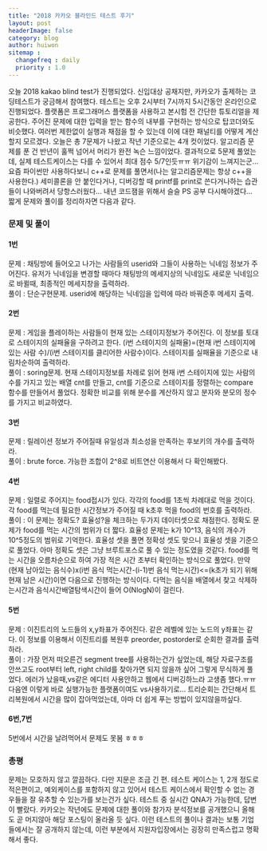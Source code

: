 ```yaml
---
title: "2018 카카오 블라인드 테스트 후기"
layout: post
headerImage: false
category: blog
author: huiwon
sitemap :
  changefreq : daily
  priority : 1.0
---
```

오늘 2018 kakao blind test가 진행되었다. 신입대상 공채지만, 카카오가 출제하는 코딩테스트가 궁금해서 참여했다. 테스트는 오후 2시부터 7시까지 5시간동안 온라인으로 진행되었다. 플랫폼은 프로그래머스 플랫폼을 사용하고 본시험 전 간단한 튜토리얼을 제공한다. 주어진 문제에 대한 입력을 받는 함수의 내부를 구현하는 방식으로 탑코더와도 비슷했다. 여러번 제한없이 실행과 채점을 할 수 있는데 이에 대한 패널티를 어떻게 계산할지 모르겠다. 오늘은 총 7문제가 나왔고 작년 기준으로는 4개 컷이었다. 알고리즘 문제를 푼 건 반년이 훌쩍 넘어서 머리가 완전 녹슨 느낌이었다. 결과적으로 5문제 풀었는데, 실제 테스트케이스는 다를 수 있어서 최대 점수 5/7인듯ㅠㅠ 위기감이 느껴지는군... 요즘 파이썬만 사용하다보니 c++로 문제를 풀면서(나는 알고리즘문제는 항상 c++을 사용한다.) 세미콜론을 안 붙인다거나, 디버깅할 때 printf를 print로 쓴다거나하는 습관들이 나와버려서 당항스러웠다... 내년 코드잼을 위해서 슬슬 PS 공부 다시해야겠다...  
짧게 문제와 풀이를 정리하자면 다음과 같다.  
### 문제 및 풀이
#### 1번
문제 : 채팅방에 들어오고 나가는 사람들의 userid와 그들이 사용하는 닉네임 정보가 주어진다. 유저가 닉네임을 변경할 때마다 채팅방의 메세지상의 닉네임도 새로운 닉네임으로 바뀔때, 최종적인 메세지창을 출력하라.  
풀이 : 단순구현문제. userid에 해당하는 닉네임을 입력에 따라 바꿔준후 메세지 출력.  

#### 2번
문제 : 게임을 플레이하는 사람들이 현재 있는 스테이지정보가 주어진다. 이 정보를 토대로 스테이지의 실패율을 구하려고 한다. (i번 스테이지의 실패율)=(현재 i번 스테이지에 있는 사람 수)/(i번 스테이지를 클리어한 사람수)이다. 스테이지를 실패율을 기준으로 내림차순하여 출력하라.  
풀이 : soring문제. 현재 스테이지정보를 차례로 읽어 현재 i번 스테이지에 있는 사람의 수를 가지고 있는 배열 cnt를 만들고, cnt를 기준으로 스테이지를 정렬하는 compare함수를 만들어서 풀었다. 정확한 비교를 위해 분수를 계산하지 않고 분자와 분모의 정수를 가지고 비교하였다.  

#### 3번
문제 : 릴레이션 정보가 주어질때 유일성과 최소성을 만족하는 후보키의 개수를 출력하라.  
풀이 : brute force. 가능한 조합이 2^8로 비트연산 이용해서 다 확인해봤다.

#### 4번
문제 : 일렬로 주어지는 food접시가 있다. 각각의 food를 1초씩 차례대로 먹을 것이다. 각 food를 먹는데 필요한 시간정보가 주어질 때 k초후 먹을 food의 번호를 출력하라.  
풀이 : 이 문제는 정확도? 효율성?을 체크하는 두가지 데이터셋으로 채점한다. 정확도 문제가 food를 먹는 시간의 범위가 더 짧다. 효율성 문제는 k가 10^13, 음식의 개수가 10^5정도의 범위로 기억한다. 효율성 셋을 풀면 정확성 셋도 맞으니 효율성 셋을 기준으로 풀었다. 아마 정확도 셋은 그냥 브루트포스로 풀 수 있는 정도였을 것같다. food를 먹는 시간을 오름차순으로 하여 가장 적은 시간 초부터 확인하는 방식으로 풀었다. 만약 (현재 남아있는 음식수)x(i번 음식 먹는시간-(i-1)번 음식 먹는시간)<=(k초가 되기 위해 현재 남은 시간)이면 다음으로 진행하는 방식이다. 다먹는 음식을 배열에서 찾고 삭제하는시간과 음식시간배열탐색시간이 들어 O(NlogN)이 걸린다.

#### 5번
문제 : 이진트리의 노드들의 x,y좌표가 주어진다. 같은 레벨에 있는 노드의 y좌표는 같다. 이 정보를 이용해서 이진트리를 복원후 preorder, postorder로 순회한 결과를 출력하라.  
풀이 : 가장 먼저 떠오른건 segment tree를 사용하는건가 싶었는데, 해당 자료구조를 안쓰고도 root부터 left, right child를 찾아가면 되지 않을까 싶어 그렇게 무식하게 풀었다. 에러가 났을때,vs같은 에디터 사용안하고 웹에서 디버깅하느라 고생좀 했다.ㅠㅠ 다음엔 이렇게 바로 실행가능한 플랫폼이여도 vs사용하기로... 트리순회는 간단해서 트리복원에서 시간을 많이 잡아먹었는데, 아마 더 쉽게 푸는 방법이 있지않을까싶다.

#### 6번,7번
5번에서 시간을 날려먹어서 문제도 못봄 ㅎㅎㅎ

### 총평
문제는 모호하지 않고 깔끔하다. 다만 지문은 조금 긴 편. 테스트 케이스는 1, 2개 정도로 적은편이고, 예외케이스를 포함하지 않고 있어서 테스트 케이스에서 확인할 수 없는 경우들을 잘 유추할 수 있는가를 보는건가 싶다. 테스트 중 실시간 QNA가 가능한데, 답변이 빨랐다. 카카오는 작년에도 문제에 대한 풀이와 참가자 분석정보를 공개했으니 올해도 곧 머지않아 해당 포스팅이 올라올 듯 싶다. 이런 테스트의 풀이나 결과는 보통 기업들에서는 잘 공개하지 않는데, 이런 부분에서 지원자입장에서는 굉장히 만족스럽고 명확해서 좋다.
